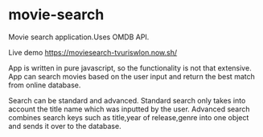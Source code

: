 # movie-search
Movie search application.Uses OMDB API.

Live demo https://moviesearch-tvuriswlon.now.sh/

App is written in pure javascript, so the functionality is not that extensive.
App can search movies based on the user input and return the best match from online database.

Search can be standard and advanced. Standard search only takes into account the title name which was inputted by the user.
Advanced search combines search keys such as title,year of release,genre into one object and sends it over to the database.

